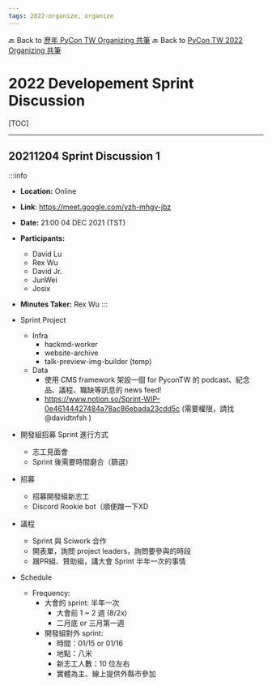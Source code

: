 ```yaml
---
tags: 2022-organize, organize
---
```


🔙 Back to [歷年 PyCon TW Organizing 共筆](/ryPr7SFyP/%2FHM5mHCFKQCu7-W5ea8ITcw%3Fview)
🔙 Back to [PyCon TW 2022 Organizing 共筆](/rkk3KQ_VY)

# 2022 Developement Sprint Discussion

[TOC]

---

## 20211204 Sprint Discussion 1

:::info
- **Location:** Online
- **Link**: https://meet.google.com/yzh-mhgv-jbz
- **Date:** 21:00 04 DEC 2021 (TST)
- **Participants:**
    - David Lu
    - Rex Wu
    - David Jr.
    - JunWei
    - Josix
- **Minutes Taker:** Rex Wu
:::

- Sprint Project
    - Infra
        - hackmd-worker
        - website-archive
        - talk-preview-img-builder (temp)
    - Data
        - 使用 CMS framework 架設一個 for PyconTW 的 podcast、紀念品、議程、職缺等訊息的 news feed!
        - https://www.notion.so/Sprint-WIP-0e46144427484a78ac86ebada23cdd5c (需要權限，請找 @davidtnfsh )
- 開發組招募 Sprint 進行方式
    - 志工見面會
    - Sprint 後需要時間磨合（篩選）
- 招募
    - 招募開發組新志工
    - Discord Rookie bot（順便蹭一下XD
- 議程
    - Sprint 與 Sciwork 合作
    - 開表單，詢問 project leaders，詢問要參與的時段
    - 跟PR組、贊助組，講大會 Sprint 半年一次的事情
- Schedule
    - Frequency:
        - 大會的 sprint: 半年一次
            - 大會前 1 ~ 2 週 (8/2x)
            - 二月底 or 三月第一週
        - 開發組對外 sprint: 
            - 時間：01/15 or 01/16
            - 地點：八米
            - 新志工人數：10 位左右
            - 實體為主、線上提供外縣市參加
